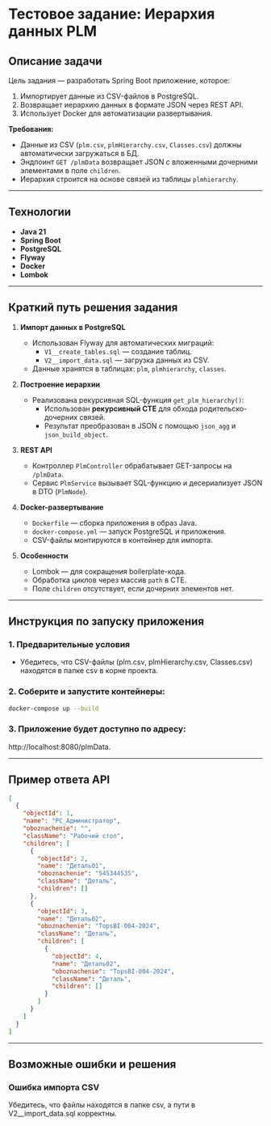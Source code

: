 # Тестовое задание: Иерархия данных PLM

## Описание задачи
Цель задания — разработать Spring Boot приложение, которое:
1. Импортирует данные из CSV-файлов в PostgreSQL.
2. Возвращает иерархию данных в формате JSON через REST API.
3. Использует Docker для автоматизации развертывания.

**Требования:**
- Данные из CSV (`plm.csv`, `plmHierarchy.csv`, `Classes.csv`) должны автоматически загружаться в БД.
- Эндпоинт `GET /plmData` возвращает JSON с вложенными дочерними элементами в поле `children`.
- Иерархия строится на основе связей из таблицы `plmhierarchy`.

---

## Технологии
- **Java 21**
- **Spring Boot**
- **PostgreSQL**
- **Flyway**
- **Docker**
- **Lombok**

---

## Краткий путь решения задания

1. **Импорт данных в PostgreSQL**
    - Использован Flyway для автоматических миграций:
        - `V1__create_tables.sql` — создание таблиц.
        - `V2__import_data.sql` — загрузка данных из CSV.
    - Данные хранятся в таблицах: `plm`, `plmhierarchy`, `classes`.

2. **Построение иерархии**
    - Реализована рекурсивная SQL-функция `get_plm_hierarchy()`:
        - Использован **рекурсивный CTE** для обхода родительско-дочерних связей.
        - Результат преобразован в JSON с помощью `json_agg` и `json_build_object`.

3. **REST API**
    - Контроллер `PlmController` обрабатывает GET-запросы на `/plmData`.
    - Сервис `PlmService` вызывает SQL-функцию и десериализует JSON в DTO (`PlmNode`).

4. **Docker-развертывание**
    - `Dockerfile` — сборка приложения в образ Java.
    - `docker-compose.yml` — запуск PostgreSQL и приложения.
    - CSV-файлы монтируются в контейнер для импорта.

5. **Особенности**
    - Lombok — для сокращения boilerplate-кода.
    - Обработка циклов через массив `path` в CTE.
    - Поле `children` отсутствует, если дочерних элементов нет.

---

## Инструкция по запуску приложения

### 1. Предварительные условия
- Убедитесь, что CSV-файлы (plm.csv, plmHierarchy.csv, Classes.csv) находятся в папке csv в корне проекта.

### 2. Соберите и запустите контейнеры:
```bash
docker-compose up --build
```

### 3. Приложение будет доступно по адресу:
http://localhost:8080/plmData.

---

## Пример ответа API
```json
[
  {
    "objectId": 1,
    "name": "РС_Администратор",
    "oboznachenie": "",
    "className": "Рабочий стол",
    "children": [
      {
        "objectId": 2,
        "name": "Деталь01",
        "oboznachenie": "545344535",
        "className": "Деталь",
        "children": []
      },
      {
        "objectId": 3,
        "name": "Деталь02",
        "oboznachenie": "TopsBI-004-2024",
        "className": "Деталь",
        "children": [
          {
            "objectId": 4,
            "name": "Деталь02",
            "oboznachenie": "TopsBI-004-2024",
            "className": "Деталь",
            "children": []
          }
        ]
      }
    ]
  }
]
```

---

## Возможные ошибки и решения
### Ошибка импорта CSV
Убедитесь, что файлы находятся в папке csv, а пути в V2__import_data.sql корректны.
